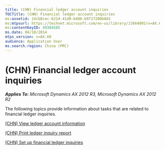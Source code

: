 ```yaml
---
title: (CHN) Financial ledger account inquiries
TOCTitle: (CHN) Financial ledger account inquiries
ms:assetid: 14cb8cec-6214-41d0-b406-b971f280b8d1
ms:mtpsurl: https://technet.microsoft.com/en-us/library/JJ664001(v=AX.60)
ms:contentKeyID: 49384585
ms.date: 04/18/2014
mtps_version: v=AX.60
audience: Application User
ms.search.region: China (PRC)
---
```


# (CHN) Financial ledger account inquiries 


_**Applies To:** Microsoft Dynamics AX 2012 R3, Microsoft Dynamics AX 2012 R2_

The following topics provide information about tasks that are related to financial ledger inquiries.

[(CHN) View ledger account information](chn-view-ledger-account-information.md)

[(CHN) Print ledger inquiry report](chn-print-ledger-inquiry-report.md)

[(CHN) Set up financial ledger inquiries](chn-set-up-financial-ledger-inquiries.md)

  


